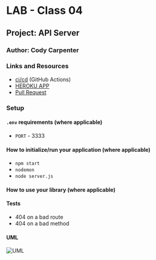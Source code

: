 # LAB - Class 04

## Project: API Server

### Author: Cody Carpenter

### Links and Resources

- [ci/cd](https://github.com/CallMeCody/bearer-auth/actions) (GitHub Actions)
- [HEROKU APP]()
- [Pull Request]()

### Setup

#### `.env` requirements (where applicable)

- `PORT` - 3333

#### How to initialize/run your application (where applicable)

- `npm start`
- `nodemon`
- `node server.js`

#### How to use your library (where applicable)

#### Tests

- 404 on a bad route
- 404 on a bad method


#### UML

![UML]()